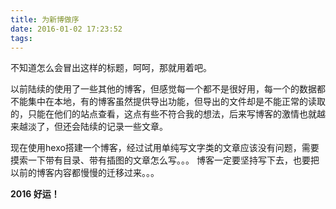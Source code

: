 ```yaml
---
title: 为新博做序
date: 2016-01-02 17:23:52
tags:
---
```


不知道怎么会冒出这样的标题，呵呵，那就用着吧。

以前陆续的使用了一些其他的博客，但感觉每一个都不是很好用，每一个的数据都不能集中在本地，有的博客虽然提供导出功能，但导出的文件却是不能正常的读取的，只能在他们的站点查看，这点有些不符合我的想法，后来写博客的激情也就越来越淡了，但还会陆续的记录一些文章。

现在使用hexo搭建一个博客，经过试用单纯写文字类的文章应该没有问题，需要摸索一下带有目录、带有插图的文章怎么写。。。
博客一定要坚持写下去，也要把以前的博客内容都慢慢的迁移过来。。。

**2016 好运！**

